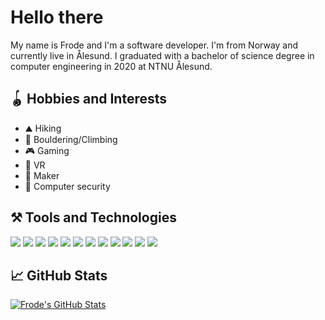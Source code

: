 # Hello there
My name is Frode and I'm a software developer. I'm from Norway and currently live in Ålesund. I graduated with a bachelor of science degree in computer engineering in 2020 at NTNU Ålesund.

## :yo_yo: Hobbies and Interests
* :mountain: Hiking
* :climbing: Bouldering/Climbing
* :video_game: Gaming
* :goggles: VR
* :robot: Maker
* :key: Computer security

## :hammer_and_pick: Tools and Technologies
![](https://img.shields.io/badge/OS-Linux-informational?style=flat&logo=linux&logoColor=white&color=238636)
![](https://img.shields.io/badge/Code-JavaScript-informational?style=flat&logo=javascript&logoColor=white&color=238636)
![](https://img.shields.io/badge/Code-Vue-informational?style=flat&logo=vue.js&logoColor=white&color=238636)
![](https://img.shields.io/badge/Code-Python-informational?style=flat&logo=python&logoColor=white&color=238636)
![](https://img.shields.io/badge/Code-MySQL-informational?style=flat&logo=mysql&logoColor=white&color=238636)
![](https://img.shields.io/badge/Code-Java-informational?style=flat&logo=java&logoColor=white&color=238636)
![](https://img.shields.io/badge/Code-Spring_boot-informational?style=flat&logo=spring-boot&logoColor=white&color=238636)
![](https://img.shields.io/badge/Code-Android-informational?style=flat&logo=android&logoColor=white&color=238636)
![](https://img.shields.io/badge/Tools-Proxmox-informational?style=flat&logo=proxmox&logoColor=white&color=238636)
![](https://img.shields.io/badge/Tools-NPM-informational?style=flat&logo=npm&logoColor=white&color=238636)
![](https://img.shields.io/badge/Shell-Bash-informational?style=flat&logo=gnu-bash&logoColor=white&color=238636)
![](https://img.shields.io/badge/Cloud-Digital_Ocean-informational?style=flat&logo=digitalocean&logoColor=white&color=238636)

## &#x1f4c8; GitHub Stats

<!--<a href="https://github.com/MartinHeinz/frodekp">
  <img align="center" src="https://github-readme-stats.vercel.app/api/top-langs/?username=frodekp&hide=java,html,tex&title_color=ffffff&text_color=c9cacc&icon_color=2bbc8a&bg_color=1d1f21&langs_count=3" />
</a>-->

<a href="https://github.com/MartinHeinz/frodekp">
  <img align="center" src="https://github-readme-stats.vercel.app/api?username=frodekp&show_icons=true&line_height=27&count_private=true&title_color=ffffff&text_color=c9cacc&icon_color=238636&bg_color=1d1f21" alt="Frode's GitHub Stats" />
</a>

<!--

#238636

**frodekp/frodekp** is a ✨ _special_ ✨ repository because its `README.md` (this file) appears on your GitHub profile.

Here are some ideas to get you started:

- 🔭 I’m currently working on ...
- 🌱 I’m currently learning ...
- 👯 I’m looking to collaborate on ...
- 🤔 I’m looking for help with ...
- 💬 Ask me about ...
- 📫 How to reach me: ...
- 😄 Pronouns: ...
- ⚡ Fun fact: ...
-->
